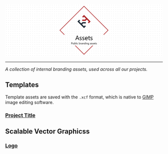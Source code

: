 ![Assets](./docs/assets/project-title.png)

---

*A collection of internal branding assets, used across all our projects.*

## Templates

Template assets are saved with the `.xcf` format, which is native to [GIMP](https://www.gimp.org/) image editing software.

### [Project Title](./src/project-title)

## Scalable Vector Graphicss

### [Logo](./src/logo)
